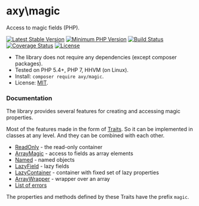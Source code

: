 # axy\magic

Access to magic fields (PHP).

[![Latest Stable Version](https://img.shields.io/packagist/v/axy/magic.svg?style=flat-square)](https://packagist.org/packages/axy/magic)
[![Minimum PHP Version](https://img.shields.io/badge/php-%3E%3D%205.4-8892BF.svg?style=flat-square)](https://php.net/)
[![Build Status](https://img.shields.io/travis/axypro/magic/master.svg?style=flat-square)](https://travis-ci.org/axypro/magic)
[![Coverage Status](https://coveralls.io/repos/axypro/magic/badge.svg?branch=master&service=github)](https://coveralls.io/github/axypro/magic?branch=master)
[![License](https://poser.pugx.org/axy/magic/license)](LICENSE)

* The library does not require any dependencies (except composer packages).
* Tested on PHP 5.4+, PHP 7, HHVM (on Linux).
* Install: `composer require axy/magic`.
* License: [MIT](LICENSE).

### Documentation

The library provides several features for creating and accessing magic properties.

Most of the features made in the form of [Traits](http://php.net/traits).
So it can be implemented in classes at any level.
And they can be combined with each other.

* [ReadOnly](doc/ReadOnly.md) - the read-only container
* [ArrayMagic](doc/ArrayMagic.md) - access to fields as array elements
* [Named](doc/Named.md) - named objects
* [LazyField](doc/LazyField.md) - lazy fields
* [LazyContainer](doc/LazyContainer.md) - container with fixed set of lazy properties
* [ArrayWrapper](doc/ArrayWrapper.md) - wrapper over an array
* [List of errors](doc/errors.md)

The properties and methods defined by these Traits have the prefix `magic`.
